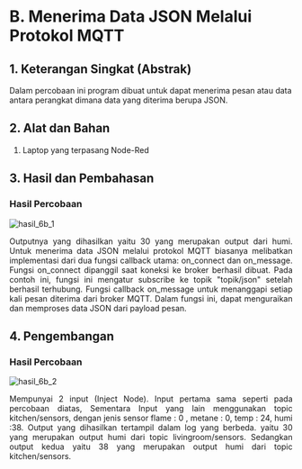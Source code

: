 # B. Menerima Data JSON Melalui Protokol MQTT

## 1. Keterangan Singkat (Abstrak)

Dalam percobaan ini program dibuat untuk dapat menerima pesan atau data antara perangkat dimana data yang diterima berupa JSON.

## 2. Alat dan Bahan

1. Laptop yang terpasang Node-Red

## 3. Hasil dan Pembahasan

### Hasil Percobaan

![hasil_6b_1](https://github.com/milham08330/Embedded-System/assets/42812745/a4d05b07-61aa-4364-bec5-99834e10e095)

<p align="justify">Outputnya yang dihasilkan yaitu 30 yang merupakan output dari humi. Untuk menerima data JSON melalui protokol MQTT biasanya melibatkan implementasi dari dua fungsi callback utama: on_connect dan on_message. 
Fungsi on_connect dipanggil saat koneksi ke broker berhasil dibuat. Pada contoh ini, fungsi ini mengatur subscribe ke topik "topik/json" setelah berhasil terhubung.  Fungsi callback on_message untuk menanggapi setiap kali pesan diterima dari broker MQTT.  Dalam fungsi ini,  dapat menguraikan dan memproses data JSON dari payload pesan.

## 4. Pengembangan 

### Hasil Percobaan

![hasil_6b_2](https://github.com/milham08330/Embedded-System/assets/42812745/75a6f518-a5c2-4917-afbe-3003869e4c12)

<p align="justify">Mempunyai 2 input (Inject Node). Input pertama sama seperti pada percobaan diatas, Sementara Input yang lain menggunakan topic
kitchen/sensors, dengan jenis sensor flame : 0 , metane : 0, temp : 24, humi :38. Output yang dihasilkan tertampil dalam log yang berbeda. 
yaitu 30 yang merupakan output humi dari topic livingroom/sensors. Sedangkan output kedua yaitu 38 yang merupakan output humi dari topic kitchen/sensors.
